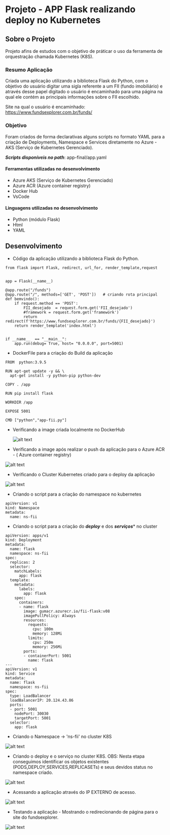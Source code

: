 # Projeto -  APP Flask realizando deploy no Kubernetes

##  Sobre o Projeto 

Projeto afins de estudos com o objetivo de práticar o uso da ferramenta de orquestração chamada Kubernetes (K8S).


### Resumo Aplicação

Criada uma aplicação utilizando a biblioteca Flask do Python, com o objetivo do usuário digitar uma sigla referente
a um FII (fundo imobiliário) e através desse papel digitado o usuário é encaminhado para uma página na qual ele contém as principais informações 
sobre o FII escolhido.

Site na qual o usuário é encaminhado: https://www.fundsexplorer.com.br/funds/


### Objetivo

Foram criados de forma declarativas alguns scripts no formato YAML para a criação de Deployments,
Namespace e Services diretamente no Azure - AKS (Serviço de Kubernetes Gerenciado).



***Scripts disponíveis no path***: app-final/app.yaml



#### Ferramentas utilizadas no desenvolvimento

- Azure AKS (Serviço de Kubernetes Gerenciado)  
- Azure ACR (Azure container registry)
- Docker Hub
- VsCode

#### Linguagens utilizadas no desenvolvimento

- Python (módulo Flask)
- Html
- YAML


## Desenvolvimento

- Código da aplicação utilizando a biblioteca Flask do Python.

```
from flask import Flask, redirect, url_for, render_template,request


app = Flask(__name__)

@app.route("/funds")
@app.route("/", methods=['GET', 'POST'])   # criando rota principal
def bemvindo():
    if request.method == 'POST':
        FII_desejado  = request.form.get('FII_desejado')
        #framework = request.form.get('framework')
        return redirect(f'https://www.fundsexplorer.com.br/funds/{FII_desejado}')
    return render_template('index.html')

       
if __name__  == "__main__":
    app.run(debug= True, host= "0.0.0.0", port=5001) 
```    

- DockerFile para a criação do Build da aplicação
```
FROM  python:3.9.5

RUN apt-get update -y && \
  apt-get install -y python-pip python-dev

COPY . /app

RUN pip install flask

WORKDIR /app

EXPOSE 5001

CMD ["python","app-fii.py"]
```

- Verificando a image criada localmente no DockerHub  
  
  ![alt text](https://github.com/GumaFernando/proj-flask-k8s/blob/master/evidencias/1%20-%20verificando%20image%20local.png)
  
- Verificando a image após realizar o push da aplicação para o Azure ACR - ( Azure container registry)

![alt text](https://github.com/GumaFernando/proj-flask-k8s/blob/master/evidencias/verificando%20ACR.png)

- Verificando o Cluster Kubernetes criado para o deploy da aplicação

![alt text](https://github.com/GumaFernando/proj-flask-k8s/blob/master/evidencias/cluster%20k8s.PNG)


- Criando o script para a criação do namespace no kubernetes 
```
apiVersion: v1
kind: Namespace
metadata:
  name: ns-fii
```


- Criando o script para a criação do ***deploy*** e dos ***serviços**** no cluster
```
apiVersion: apps/v1
kind: Deployment
metadata:
  name: flask
  namespace: ns-fii
spec:
  replicas: 2
  selector:
    matchLabels:
      app: flask
  template:
    metadata:
      labels:
        app: flask
    spec:
      containers:
      - name: flask
        image: gumacr.azurecr.io/fii-flask:v08
        imagePullPolicy: Always
        resources:
          requests:
            cpu: 100m
            memory: 128Mi
          limits:
            cpu: 250m
            memory: 256Mi
        ports:
        - containerPort: 5001
          name: flask
---
apiVersion: v1
kind: Service
metadata:
  name: flask
  namespace: ns-fii
spec:
  type: LoadBalancer
  loadBalancerIP: 20.124.43.86
  ports:
  - port: 5001
    nodePort: 30030
    targetPort: 5001
  selector:
    app: flask
```


- Criando o Namespace -> 'ns-fii'   no cluster K8S

![alt text](https://github.com/GumaFernando/proj-flask-k8s/blob/master/evidencias/criando_ns.PNG)

- Criando o deploy e o serviço no cluster K8S.
OBS: Nesta etapa conseguimos identificar os objetos existentes (PODS,DEPLOY,SERVICES,REPLICASETs) e seus devidos status no namespace criado.

![alt text](https://github.com/GumaFernando/proj-flask-k8s/blob/master/evidencias/criando_deploy_services.PNG)

- Acessando a aplicação através do IP EXTERNO de acesso.

![alt text](https://github.com/GumaFernando/proj-flask-k8s/blob/master/evidencias/acessando_app.PNG)


- Testando a aplicação - Mostrando o redirecionando de página para o site do fundsexplorer.

![alt text](https://github.com/GumaFernando/proj-flask-k8s/blob/master/evidencias/teste-app-funds.PNG)




